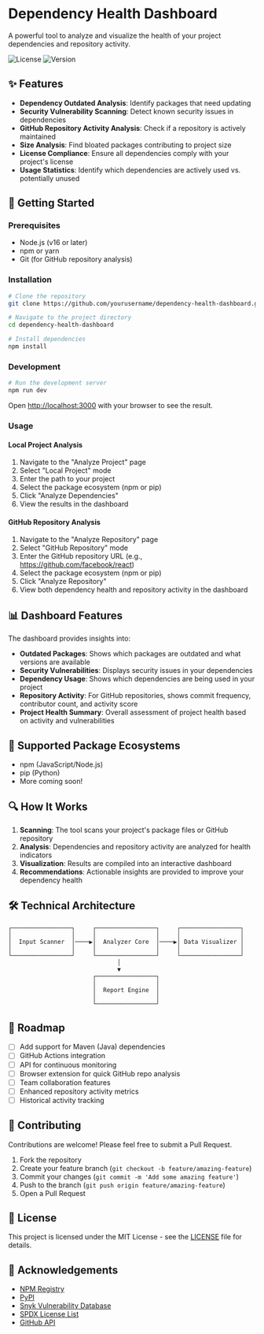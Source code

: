 # Dependency Health Dashboard

A powerful tool to analyze and visualize the health of your project dependencies and repository activity.

![License](https://img.shields.io/badge/license-MIT-blue.svg)
![Version](https://img.shields.io/badge/version-0.1.0-green.svg)

## ✨ Features

- **Dependency Outdated Analysis**: Identify packages that need updating
- **Security Vulnerability Scanning**: Detect known security issues in dependencies
- **GitHub Repository Activity Analysis**: Check if a repository is actively maintained
- **Size Analysis**: Find bloated packages contributing to project size
- **License Compliance**: Ensure all dependencies comply with your project's license
- **Usage Statistics**: Identify which dependencies are actively used vs. potentially unused

## 🚀 Getting Started

### Prerequisites

- Node.js (v16 or later)
- npm or yarn
- Git (for GitHub repository analysis)

### Installation

```bash
# Clone the repository
git clone https://github.com/yourusername/dependency-health-dashboard.git

# Navigate to the project directory
cd dependency-health-dashboard

# Install dependencies
npm install
```

### Development

```bash
# Run the development server
npm run dev
```

Open [http://localhost:3000](http://localhost:3000) with your browser to see the result.

### Usage

#### Local Project Analysis
1. Navigate to the "Analyze Project" page
2. Select "Local Project" mode
3. Enter the path to your project
4. Select the package ecosystem (npm or pip)
5. Click "Analyze Dependencies"
6. View the results in the dashboard

#### GitHub Repository Analysis
1. Navigate to the "Analyze Repository" page
2. Select "GitHub Repository" mode
3. Enter the GitHub repository URL (e.g., https://github.com/facebook/react)
4. Select the package ecosystem (npm or pip)
5. Click "Analyze Repository"
6. View both dependency health and repository activity in the dashboard

## 📊 Dashboard Features

The dashboard provides insights into:

- **Outdated Packages**: Shows which packages are outdated and what versions are available
- **Security Vulnerabilities**: Displays security issues in your dependencies
- **Dependency Usage**: Shows which dependencies are being used in your project
- **Repository Activity**: For GitHub repositories, shows commit frequency, contributor count, and activity score
- **Project Health Summary**: Overall assessment of project health based on activity and vulnerabilities

## 🔧 Supported Package Ecosystems

- npm (JavaScript/Node.js)
- pip (Python)
- More coming soon!

## 🔍 How It Works

1. **Scanning**: The tool scans your project's package files or GitHub repository
2. **Analysis**: Dependencies and repository activity are analyzed for health indicators
3. **Visualization**: Results are compiled into an interactive dashboard
4. **Recommendations**: Actionable insights are provided to improve your dependency health

## 🛠️ Technical Architecture

```
┌─────────────────┐     ┌─────────────────┐     ┌─────────────────┐
│                 │     │                 │     │                 │
│  Input Scanner  │────▶│  Analyzer Core  │────▶│ Data Visualizer │
│                 │     │                 │     │                 │
└─────────────────┘     └─────────────────┘     └─────────────────┘
                               │
                               ▼
                        ┌─────────────────┐
                        │                 │
                        │  Report Engine  │
                        │                 │
                        └─────────────────┘
```

## 📝 Roadmap

- [ ] Add support for Maven (Java) dependencies
- [ ] GitHub Actions integration
- [ ] API for continuous monitoring
- [ ] Browser extension for quick GitHub repo analysis
- [ ] Team collaboration features
- [ ] Enhanced repository activity metrics
- [ ] Historical activity tracking

## 🤝 Contributing

Contributions are welcome! Please feel free to submit a Pull Request.

1. Fork the repository
2. Create your feature branch (`git checkout -b feature/amazing-feature`)
3. Commit your changes (`git commit -m 'Add some amazing feature'`)
4. Push to the branch (`git push origin feature/amazing-feature`)
5. Open a Pull Request

## 📄 License

This project is licensed under the MIT License - see the [LICENSE](LICENSE) file for details.

## 🙏 Acknowledgements

- [NPM Registry](https://www.npmjs.com/)
- [PyPI](https://pypi.org/)
- [Snyk Vulnerability Database](https://snyk.io/vuln)
- [SPDX License List](https://spdx.org/licenses/)
- [GitHub API](https://docs.github.com/en/rest)
